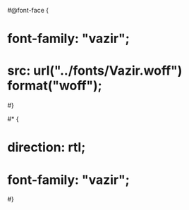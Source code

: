 #@font-face {
#    font-family: "vazir";
#    src: url("../fonts/Vazir.woff") format("woff");
#}

#* {
#    direction: rtl;
#    font-family: "vazir";
#}

